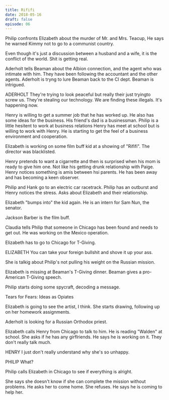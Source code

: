```yaml
---
title: Rififi
date: 2018-05-16
draft: false
episode: 06
---
```

Philip confronts Elizabeth about the murder of Mr. and Mrs. Teacup, He says he warned Kimmy not to go to a communist country.

Even though it's just a discussion between a husband and a wife, it is the conflict of the world. Shit is getting real.

Aderholt tells Beaman about the Albion connection, and the agent who was intimate with him. They have been following the accountant and the other agents. Aderholt is tryng to lure Beaman back to the CI dept. Beaman is intrigued.

ADERHOLT
They're trying to look peaceful but really their just tryingto screw us. They're stealing our technology. We are finding these illegals. It's happening now.

Henry is willing to get a summer job that he has worked up. He also has some ideas for the business. His friend's dad is a businessman. Philip is a little hesitent to work at business relations Henry has meet at school but is willing to work with Henry. He is starting to get the feel of a business environment and cooperation.

Elizabeth is working on some film buff kid at a showing of "Rififi". The director was blacklisted.

Henry pretends to want a cigarrette and then is surprised when his mom is ready to give him one. Not like his getting drunk relationship with Paige. Henry notices something is amis between hsi parents. He has been away and has becoming a keen observer.

Philip and Hank go to an electric car racetrack. Philip has an outburst and Henry notices the stress. Asks about Elizabeth and their relationship.

Elizabeth "bumps into" the kid again. He is an intern for Sam Nun, the senator.

Jackson Barber is the film buff.

Claudia tells Philip that someone in Chicago has been found and needs to get out. He was working on the Mexico operation.

Elizabeth has to go to Chicago for T-Giving. 

ELIZABETH
You can take your foreign bullshit and shove it up your ass.

She is talkig about Philip's not pulling his weight on the Russian mission.

Elizabeth is missing at Beaman's T-Giving dinner. Beaman gives a pro-American T-Giving speech.

Philip starts doing some spycraft, decoding a message.

Tears for Fears: Ideas as Opiates

Elizabeth is going to see the artist, I think. She starts drawing, following up on her homework assignments.

Aderholt is looking for a Russian Orthodox priest.

Elizabeth calls Henry from Chicago to talk to him. He is reading "Walden" at school. She asks if he has any girflriends. He says he is working on it. They don't really talk much.

HENRY
I just don't really understand why she's so unhappy.

PHILIP
What?

Philip calls Elizabeth in Chicago to see if everything is alright.

She says she doesn't know if she can complete the mission without problems. He asks her to come home. She refuses. He says he is coming to help her.
